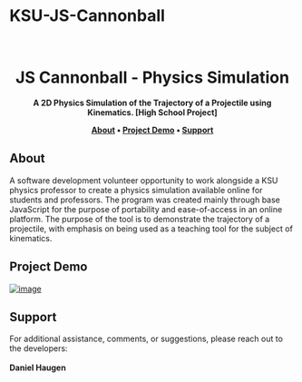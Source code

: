# KSU-JS-Cannonball


<div align="center">
  <br>
  <h1><strong>JS Cannonball - Physics Simulation</strong></h1>
</div>

<div align="center">
  <strong>A 2D Physics Simulation of the Trajectory of a Projectile using Kinematics. [High School Project]</strong>
  
  <p align="center">
    <strong>
      <a href="#about">About</a> •
      <a href="#project-demo">Project Demo</a> •
      <a href="#support">Support</a>
    </strong>
  </p>
  
</div>

## About

A software development volunteer opportunity to work alongside a KSU physics professor to create a physics simulation available online for students and professors. The program was created mainly through base JavaScript for the purpose of portability and ease-of-access in an online platform. The purpose of the tool is to demonstrate the trajectory of a projectile, with emphasis on being used as a teaching tool for the subject of kinematics.

## Project Demo
[![image](https://user-images.githubusercontent.com/18473793/134574000-1f0c4b59-396b-414a-9e18-a4df1fe27fdf.png)](https://output.jsbin.com/vupodeb)


## Support
For additional assistance, comments, or suggestions, please reach out to the developers:
<br><br>
**Daniel Haugen**

